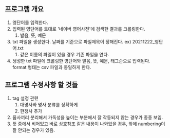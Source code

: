 ## 프로그램 개요
1. 영단어를 입력한다.  
2. 입력된 영단어를 토대로 '네이버 영어사전'에 검색한 결과를 크롤링한다.  
    1. 발음, 뜻, 예문  
3. txt 파일을 생성한다. 날짜를 기준으로 파일제목이 정해진다. ex) 20211222_영단어.txt  
    1. 같은 이름의 파일이 있을 경우 기존 파일을 연다.  
4. 생성한 txt 파일에 크롤링한 영단어와 발음, 뜻, 예문, 태그순으로 입력된다.  
    format 형태는 csv 파일과 동일하게 한다.   

## 프로그램 수정사항 할 것들
1. tag 설정 관련
    1. 대명사와 명사 분류를 정확하게
    2. 한정사 추가
2. 품사끼리 분리해서 가독성을 높이는 부분에서 잘 작동되지 않는 경우가 종종 보임.
3. 뜻 중에서 비어있고 바로 상호참조 같은 내용이 나와있을 경우, 앞에 numbering이 잘 안되는 경우가 있음.